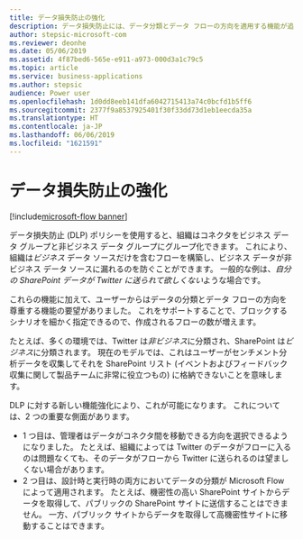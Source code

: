 ```yaml
---
title: データ損失防止の強化
description: データ損失防止には、データ分類とデータ フローの方向を適用する機能が追加されました。
author: stepsic-microsoft-com
ms.reviewer: deonhe
ms.date: 05/06/2019
ms.assetid: 4f87bed6-565e-e911-a973-000d3a1c79c5
ms.topic: article
ms.service: business-applications
ms.author: stepsic
audience: Power user
ms.openlocfilehash: 1d0dd8eeb141dfa6042715413a74c0bcfd1b5ff6
ms.sourcegitcommit: 2377f9a8537925401f30f33dd73d1eb1eecda35a
ms.translationtype: HT
ms.contentlocale: ja-JP
ms.lasthandoff: 06/06/2019
ms.locfileid: "1621591"
---
```

# <a name="data-loss-prevention-enhancements"></a>データ損失防止の強化

[!include[microsoft-flow banner](../includes/microsoft-flow.md)]

データ損失防止 (DLP) ポリシーを使用すると、組織はコネクタをビジネス データ グループと非ビジネス データ グループにグループ化できます。 これにより、組織は*ビジネス* データ ソースだけを含むフローを構築し、ビジネス データが非ビジネス データ ソースに漏れるのを防ぐことができます。 一般的な例は、*自分の SharePoint データが Twitter に送られて欲しくない*ような場合です。

これらの機能に加えて、ユーザーからはデータの分類とデータ フローの方向を尊重する機能の要望がありました。 これをサポートすることで、ブロックするシナリオを細かく指定できるので、作成されるフローの数が増えます。

たとえば、多くの環境では、Twitter は*非ビジネス*に分類され、SharePoint は*ビジネス*に分類されます。 現在のモデルでは、これはユーザーがセンチメント分析データを収集してそれを SharePoint リスト (イベントおよびフィードバック収集に関して製品チームに非常に役立つもの) に格納できないことを意味します。

DLP に対する新しい機能強化により、これが可能になります。 これについては、2 つの重要な側面があります。

- 1 つ目は、管理者はデータがコネクタ間を移動できる方向を選択できるようになりました。 たとえば、組織によっては Twitter のデータがフローに入るのは問題なくても、そのデータがフローから Twitter に送られるのは望ましくない場合があります。
- 2 つ目は、設計時と実行時の両方においてデータの分類が Microsoft Flow によって適用されます。 たとえば、機密性の高い SharePoint サイトからデータを取得して、パブリックの SharePoint サイトに送信することはできません。 一方、パブリック サイトからデータを取得して高機密性サイトに移動することはできます。
